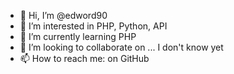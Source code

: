 - 👋 Hi, I’m @edword90
- 👀 I’m interested in PHP, Python, API
- 🌱 I’m currently learning PHP
- 💞️ I’m looking to collaborate on ... I don't know yet
- 📫 How to reach me: on GitHub

<!---
edword90/edword90 is a ✨ special ✨ repository because its `README.md` (this file) appears on your GitHub profile.
You can click the Preview link to take a look at your changes.
--->
